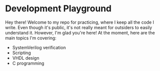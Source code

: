 # Development Playground
Hey there! Welcome to my repo for practicing, where I keep all the code I write. Even though it's public, it's not really meant for outsiders to easily understand it. However, I'm glad you're here!
At the moment, here are the main topics I'm covering:

- SystemVerilog verification
- Scripting
- VHDL design
- C programming
